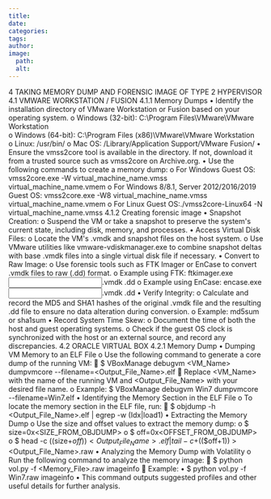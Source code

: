 ```yaml
---
title: 
date: 
categories: 
tags: 
author: 
image:
  path: 
  alt: 
---
```

4	TAKING MEMORY DUMP AND FORENSIC IMAGE OF TYPE 2 HYPERVISOR 
4.1	VMWARE WORKSTATION / FUSION 
4.1.1	Memory Dumps 
•	Identify the installation directory of VMware Workstation or Fusion based on your operating system. 
o	Windows (32-bit): C:\Program Files\VMware\VMware Workstation\
o	Windows (64-bit): C:\Program Files (x86)\VMware\VMware Workstation\
o	Linux: /usr/bin/
o	Mac OS: /Library/Application Support/VMware Fusion/
•	Ensure the vmss2core tool is available in the directory. If not, download it from a trusted source such as vmss2core on Archive.org.
•	Use the following commands to create a memory dump: 
o	For Windows Guest OS: vmss2core.exe -W virtual_machine_name.vmss virtual_machine_name.vmem
o	For Windows 8/8.1, Server 2012/2016/2019 Guest OS: vmss2core.exe -W8 virtual_machine_name.vmss virtual_machine_name.vmem
o	For Linux Guest OS:./vmss2core-Linux64 -N virtual_machine_name.vmss
4.1.2	Creating forensic image 
•	Snapshot Creation:
o	Suspend the VM or take a snapshot to preserve the system's current state, including disk, memory, and processes.
•	Access Virtual Disk Files:
o	Locate the VM's .vmdk and snapshot files on the host system.
o	Use VMware utilities like vmware-vdiskmanager.exe to combine snapshot deltas with base .vmdk files into a single virtual disk file if necessary.
•	Convert to Raw Image:
o	Use forensic tools such as FTK Imager or EnCase to convert .vmdk files to raw (.dd) format.
o	Example using FTK: ftkimager.exe <input>.vmdk <output>.dd
o	Example using EnCase: encase.exe <input>.vmdk <output>.dd
•	Verify Integrity:
o	Calculate and record the MD5 and SHA1 hashes of the original .vmdk file and the resulting .dd file to ensure no data alteration during conversion.
o	Example: md5sum <file> or sha1sum <file>
•	Record System Time Skew:
o	Document the time of both the host and guest operating systems.
o	Check if the guest OS clock is synchronized with the host or an external source, and record any discrepancies.
4.2	ORACLE VIRTUAL BOX 
4.2.1	Memory Dump
•	Dumping VM Memory to an ELF File
o	Use the following command to generate a core dump of the running VM:
	$ VBoxManage debugvm <VM_Name> dumpvmcore --filename=<Output_File_Name>.elf
	Replace <VM_Name> with the name of the running VM and <Output_File_Name> with your desired file name.
o	Example: $ VBoxManage debugvm Win7 dumpvmcore --filename=Win7.elf
•	Identifying the Memory Section in the ELF File
o	To locate the memory section in the ELF file, run:
	$ objdump -h <Output_File_Name>.elf | egrep -w (Idx|load1)
•	Extracting the Memory Dump
o	Use the size and offset values to extract the memory dump:
o	$ size=0x<SIZE_FROM_OBJDUMP>
o	$ off=0x<OFFSET_FROM_OBJDUMP>
o	$ head -c $(($size+$off)) <Output_File_Name>.elf | tail -c +$(($off+1)) > <Output_File_Name>.raw
•	Analyzing the Memory Dump with Volatility
o	Run the following command to analyze the memory image:
	$ python vol.py -f <Memory_File>.raw imageinfo
	Example:
•	$ python vol.py -f Win7.raw imageinfo
•	This command outputs suggested profiles and other useful details for further analysis.
 
